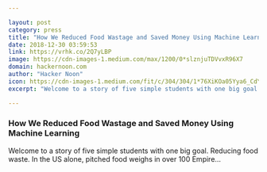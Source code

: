 ```yaml
---

layout: post
category: press
title: "How We Reduced Food Wastage and Saved Money Using Machine Learning"
date: 2018-12-30 03:59:53
link: https://vrhk.co/2Q7yLBP
image: https://cdn-images-1.medium.com/max/1200/0*slznjuTDVvxR96X7
domain: hackernoon.com
author: "Hacker Noon"
icon: https://cdn-images-1.medium.com/fit/c/304/304/1*76XiKOa05Yya6_CdYX8pVg.jpeg
excerpt: "Welcome to a story of five simple students with one big goal. Reducing food waste. In the US alone, pitched food weighs in over 100 Empire…"

---
```


### How We Reduced Food Wastage and Saved Money Using Machine Learning

Welcome to a story of five simple students with one big goal. Reducing food waste. In the US alone, pitched food weighs in over 100 Empire…